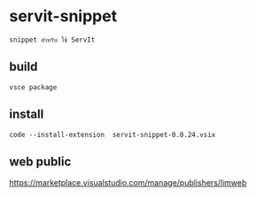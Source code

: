 # servit-snippet

    snippet สำหรับ ใช้ ServIt

## build
    vsce package
## install
    code --install-extension  servit-snippet-0.0.24.vsix

## web public
https://marketplace.visualstudio.com/manage/publishers/limweb